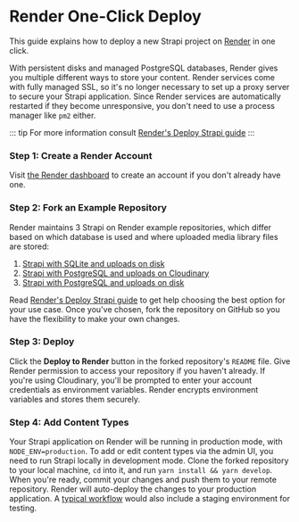 # Render One-Click Deploy

This guide explains how to deploy a new Strapi project on [Render](https://render.com) in one click.

With persistent disks and managed PostgreSQL databases, Render gives you multiple different ways to store your content. Render services come with fully managed SSL, so it's no longer necessary to set up a proxy server to secure your Strapi application. Since Render services are automatically restarted if they become unresponsive, you don't need to use a process manager like `pm2` either.

::: tip
For more information consult [Render's Deploy Strapi guide](https://render.com/docs/deploy-strapi)
:::

### Step 1: Create a Render Account

Visit [the Render dashboard](https://dashboard.render.com) to create an account if you don't already have one.

### Step 2: Fork an Example Repository

Render maintains 3 Strapi on Render example repositories, which differ based on which database is used and where uploaded media library files are stored:

1. [Strapi with SQLite and uploads on disk](https://github.com/render-examples/strapi-sqlite)
2. [Strapi with PostgreSQL and uploads on Cloudinary](https://github.com/render-examples/strapi-postgres-cloudinary)
3. [Strapi with PostgreSQL and uploads on disk](https://github.com/render-examples/strapi-postgres)

Read [Render's Deploy Strapi guide](https://render.com/docs/deploy-strapi) to get help choosing the best option for your use case. Once you've chosen, fork the repository on GitHub so you have the flexibility to make your own changes.

### Step 3: Deploy

Click the **Deploy to Render** button in the forked repository's `README` file. Give Render permission to access your repository if you haven't already. If you're using Cloudinary, you'll be prompted to enter your account credentials as environment variables. Render encrypts environment variables and stores them securely.

### Step 4: Add Content Types

Your Strapi application on Render will be running in production mode, with `NODE_ENV=production`. To add or edit content types via the admin UI, you need to run Strapi locally in development mode. Clone the forked repository to your local machine, `cd` into it, and run `yarn install && yarn develop`. When you're ready, commit your changes and push them to your remote repository. Render will auto-deploy the changes to your production application. A [typical workflow](https://render.com/docs/deploy-strapi#development-%E2%86%92-staging-%E2%86%92-production) would also include a staging environment for testing.
